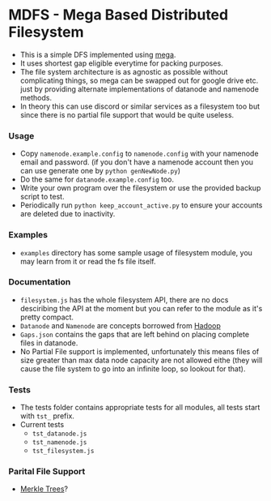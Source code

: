 # MDFS - Mega Based Distributed Filesystem
- This is a simple DFS implemented using [mega](https://mega.nz).
- It uses shortest gap eligible everytime for packing purposes.
- The file system architecture is as agnostic as possible without complicating things, so mega can be swapped out for google drive etc. just by providing alternate implementations of datanode and namenode methods.
- In theory this can use discord or similar services as a filesystem too but since there is no partial file support that would be quite useless.

### Usage 
- Copy `namenode.example.config` to `namenode.config` with your namenode email and password. (if you don't have a namenode account then you can use generate one by `python genNewNode.py`)
- Do the same for `datanode.example.config` too.
- Write your own program over the filesystem or use the provided backup script to test.
- Periodically run `python keep_account_active.py` to ensure your accounts are deleted due to inactivity.

### Examples
- `examples` directory has some sample usage of filesystem module, you may learn from it or read the fs file itself.

### Documentation
- `filesystem.js` has the whole filesystem API, there are no docs desciribing the API at the moment but you can refer to the module as it's pretty compact.
- `Datanode` and `Namenode` are concepts borrowed from [Hadoop](https://hadoop.apache.org/)
- `Gaps.json` contains the gaps that are left behind on placing complete files in datanode.
- No Partial File support is implemented, unfortunately this means files of size greater than max data node capacity are not allowed eithe (they will cause the file system to go into an infinite loop, so lookout for that).

### Tests
- The tests folder contains appropriate tests for all modules, all tests start with `tst_` prefix.
- Current tests
    - `tst_datanode.js`
    - `tst_namenode.js`
    - `tst_filesystem.js`

### Parital File Support
- [Merkle Trees](https://en.wikipedia.org/wiki/Merkle_tree)?